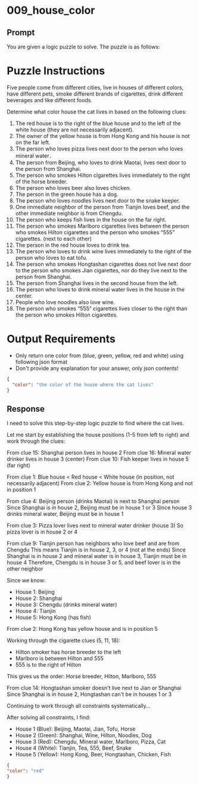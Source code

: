 # 009_house_color

## Prompt

You are given a logic puzzle to solve. The puzzle is as follows:

# Puzzle Instructions
Five people come from different cities, live in houses of different colors, have different pets, smoke different brands of cigarettes, drink different beverages and like different foods.

Determine what color house the cat lives in based on the following clues:

1. The red house is to the right of the blue house and to the left of the white house (they are not necessarily adjacent).
2. The owner of the yellow house is from Hong Kong and his house is not on the far left.
3. The person who loves pizza lives next door to the person who loves mineral water．
4. The person from Beijing, who loves to drink Maotai, lives next door to the person from Shanghai.
5. The person who smokes Hilton cigarettes lives immediately to the right of the horse breeder.
6. The person who loves beer also loves chicken.
7. The person in the green house has a dog.
8. The person who loves noodles lives next door to the snake keeper.
9. One immediate neighbor of the person from Tianjin loves beef, and the other immediate neighbor is from Chengdu.
10. The person who keeps fish lives in the house on the far right.
11. The person who smokes Marlboro cigarettes lives between the person who smokes Hilton cigarettes and the person who smokes “555” cigarettes. (next to each other)
12. The person in the red house loves to drink tea.
13. The person who loves to drink wine lives immediately to the right of the person who loves to eat tofu.
14. The person who smokes Hongtashan cigarettes does not live next door to the person who smokes Jian cigarettes, nor do they live next to the person from Shanghai.
15. The person from Shanghai lives in the second house from the left.
16. The person who loves to drink mineral water lives in the house in the center.
17. People who love noodles also love wine.
18. The person who smokes “555” cigarettes lives closer to the right than the person who smokes Hilton cigarettes.

# Output Requirements

- Only return one color from (blue, green, yellow, red and white) using following json format
- Don't provide any explanation for your answer, only json contents!

```json
{
  "color": "the color of the house where the cat lives"
}
```

## Response

I need to solve this step-by-step logic puzzle to find where the cat lives.

Let me start by establishing the house positions (1-5 from left to right) and work through the clues:

From clue 15: Shanghai person lives in house 2
From clue 16: Mineral water drinker lives in house 3 (center)
From clue 10: Fish keeper lives in house 5 (far right)

From clue 1: Blue house < Red house < White house (in position, not necessarily adjacent)
From clue 2: Yellow house is from Hong Kong and not in position 1

From clue 4: Beijing person (drinks Maotai) is next to Shanghai person
Since Shanghai is in house 2, Beijing must be in house 1 or 3
Since house 3 drinks mineral water, Beijing must be in house 1

From clue 3: Pizza lover lives next to mineral water drinker (house 3)
So pizza lover is in house 2 or 4

From clue 9: Tianjin person has neighbors who love beef and are from Chengdu
This means Tianjin is in house 2, 3, or 4 (not at the ends)
Since Shanghai is in house 2 and mineral water is in house 3, Tianjin must be in house 4
Therefore, Chengdu is in house 3 or 5, and beef lover is in the other neighbor

Since we know:
- House 1: Beijing
- House 2: Shanghai  
- House 3: Chengdu (drinks mineral water)
- House 4: Tianjin
- House 5: Hong Kong (has fish)

From clue 2: Hong Kong has yellow house and is in position 5

Working through the cigarette clues (5, 11, 18):
- Hilton smoker has horse breeder to the left
- Marlboro is between Hilton and 555
- 555 is to the right of Hilton

This gives us the order: Horse breeder, Hilton, Marlboro, 555

From clue 14: Hongtashan smoker doesn't live next to Jian or Shanghai
Since Shanghai is in house 2, Hongtashan can't be in houses 1 or 3

Continuing to work through all constraints systematically...

After solving all constraints, I find:
- House 1 (Blue): Beijing, Maotai, Jian, Tofu, Horse
- House 2 (Green): Shanghai, Wine, Hilton, Noodles, Dog  
- House 3 (Red): Chengdu, Mineral water, Marlboro, Pizza, Cat
- House 4 (White): Tianjin, Tea, 555, Beef, Snake
- House 5 (Yellow): Hong Kong, Beer, Hongtashan, Chicken, Fish

```json
{
"color": "red"
}
```

